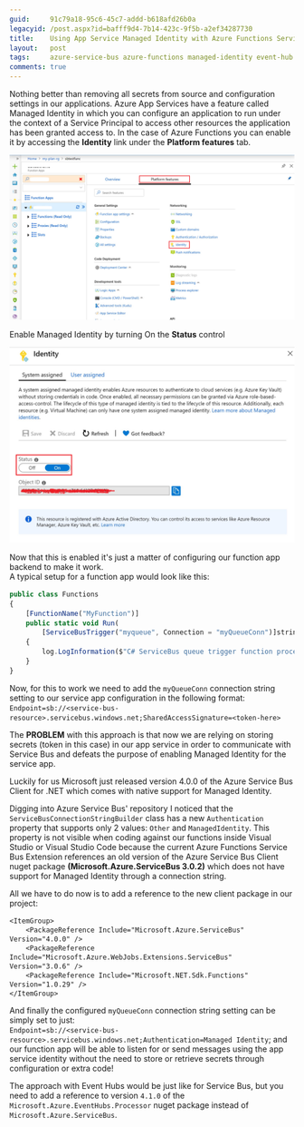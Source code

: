 ```yaml
---
guid:     91c79a18-95c6-45c7-addd-b618afd26b0a
legacyid: /post.aspx?id=bafff9d4-7b14-423c-9f5b-a2ef34287730
title:    Using App Service Managed Identity with Azure Functions Service Bus/Event Hub Bindings
layout:   post
tags:     azure-service-bus azure-functions managed-identity event-hub
comments: true
---
```

Nothing better than removing all secrets from source and configuration settings in our applications.
Azure App Services have a feature called Managed Identity in which you can configure an application to run under the context of a Service Principal to access other resources the application has been granted access to.
In the case of Azure Functions you can enable it by accessing the **Identity** link under the **Platform features** tab.

<!-- more -->

![Functions Azure Platform features tab](/images/2019-09-17-01.png)

Enable Managed Identity by turning On the **Status** control

<img src="/images/2019-09-17-02.png" alt="Enable system assigned identity illustration" style="width:550px" />

Now that this is enabled it's just a matter of configuring our function app backend to make it work.<br/>
A typical setup for a function app would look like this:

```typescript
public class Functions
{
    [FunctionName("MyFunction")]
    public static void Run(
        [ServiceBusTrigger("myqueue", Connection = "myQueueConn")]string myQueueItem, ILogger log)
    {
        log.LogInformation($"C# ServiceBus queue trigger function processed message: {myQueueItem}");
    }
}
```

Now, for this to work we need to add the `myQueueConn` connection string setting to our service app configuration in the following format:<br/>
`Endpoint=sb://<service-bus-resource>.servicebus.windows.net;SharedAccessSignature=<token-here>`

The **PROBLEM** with this approach is that now we are relying on storing secrets (token in this case) in our app service  in order to communicate with Service Bus and defeats the purpose of enabling Managed Identity for the service app.

Luckily for us Microsoft just released version 4.0.0 of the Azure Service Bus Client for .NET which comes with native support for Managed Identity.

Digging into Azure Service Bus' repository I noticed that the `ServiceBusConnectionStringBuilder` class has a new `Authentication` property that supports only 2 values: `Other` and `ManagedIdentity`.
This property is not visible when coding against our functions inside Visual Studio or Visual Studio Code because the current Azure Functions Service Bus Extension references an old version of the Azure Service Bus Client nuget package **(Microsoft.Azure.ServiceBus 3.0.2)** which does not have support for Managed Identity through a connection string.

All we have to do now is to add a reference to the new client package in our project:
```
<ItemGroup>
    <PackageReference Include="Microsoft.Azure.ServiceBus" Version="4.0.0" />
    <PackageReference Include="Microsoft.Azure.WebJobs.Extensions.ServiceBus" Version="3.0.6" />
    <PackageReference Include="Microsoft.NET.Sdk.Functions" Version="1.0.29" />
</ItemGroup>
```
And finally the configured `myQueueConn` connection string setting can be simply set to just:<br/>
`Endpoint=sb://<service-bus-resource>.servicebus.windows.net;Authentication=Managed Identity`;
and our function app will be able to listen for or send messages using the app service identity without the need to store or retrieve secrets through configuration or extra code!

The approach with Event Hubs would be just like for Service Bus, but you need to add a reference to version `4.1.0` of the `Microsoft.Azure.EventHubs.Processor` nuget package instead of `Microsoft.Azure.ServiceBus`.